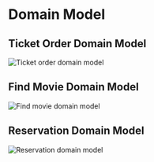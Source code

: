 # Domain Model
## Ticket Order Domain Model
![Ticket order domain model](../assets/ticket_order_domain_model.jpg)
## Find Movie Domain Model
![Find movie domain model](../assets/find_movie_domain_model.jpg)
## Reservation Domain Model
![Reservation domain model](../assets/reservation_domain_model.jpg)